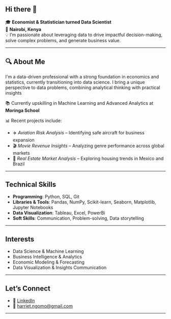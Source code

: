 ## Hi there 👋
🎓 **Economist & Statistician turned Data Scientist**  
📍 **Nairobi, Kenya**  
💡 I’m passionate about leveraging data to drive impactful decision-making, solve complex problems, and generate business value.  

---

## 🔍 About Me

I'm a data-driven professional with a strong foundation in economics and statistics, currently transitioning into data science. I bring a unique perspective to data problems, combining analytical thinking with practical insights

📚 Currently upskilling in Machine Learning and Advanced Analytics at **Moringa School**  

📊 Recent projects include:
- ✈️ *Aviation Risk Analysis* – Identifying safe aircraft for business expansion  
- 🎬 *Movie Revenue Insights* – Analyzing genre performance across global markets  
- 🏡 *Real Estate Market Analysis* – Exploring housing trends in Mexico and Brazil  

---

##  Technical Skills

- **Programming**: Python, SQL, Git  
- **Libraries & Tools**: Pandas, NumPy, Scikit-learn, Seaborn, Matplotlib, Jupyter Notebooks  
- **Data Visualization**: Tableau, Excel, PowerBi 
- **Soft Skills**: Communication, Problem-solving, Data storytelling  

---

## Interests

- Data Science & Machine Learning  
- Business Intelligence & Analytics  
- Economic Modeling & Forecasting  
- Data Visualization & Insights Communication  

---

## Let’s Connect

- 💼 [LinkedIn](https://www.linkedin.com/in/harriet-ngomo)  
- 📧 harriet.ngomo@gmail.com 
---
